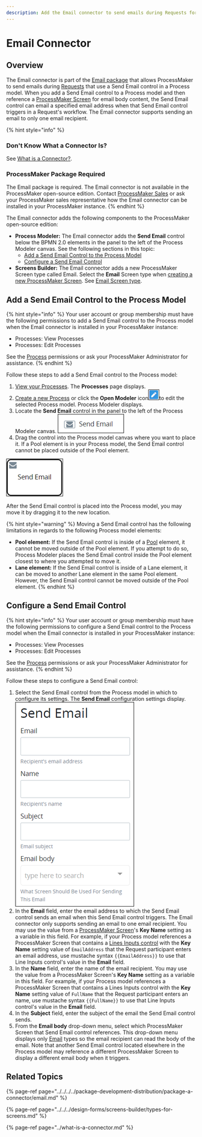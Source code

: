 ```yaml
---
description: Add the Email connector to send emails during Requests for a Process.
---
```


# Email Connector

## Overview

The Email connector is part of the [Email package](../../../../package-development-distribution/package-a-connector/email.md) that allows ProcessMaker to send emails during [Requests](../../../../using-processmaker/requests/what-is-a-request.md) that use a Send Email control in a Process model. When you add a Send Email control to a Process model and then reference a [ProcessMaker Screen](../../../design-forms/screens-builder/types-for-screens.md#email) for email body content, the Send Email control can email a specified email address when that Send Email control triggers in a Request's workflow. The Email connector supports sending an email to only one email recipient.

{% hint style="info" %}
### Don't Know What a Connector Is?

See [What is a Connector?](../what-is-a-connector.md).

### ProcessMaker Package Required

The Email package is required. The Email connector is not available in the ProcessMaker open-source edition. Contact [ProcessMaker Sales](mailto:sales@processmaker.com) or ask your ProcessMaker sales representative how the Email connector can be installed in your ProcessMaker instance.
{% endhint %}

The Email connector adds the following components to the ProcessMaker open-source edition:

* **Process Modeler:** The Email connector adds the **Send Email** control below the BPMN 2.0 elements in the panel to the left of the Process Modeler canvas. See the following sections in this topic:
  * [Add a Send Email Control to the Process Model](email-connector.md#add-a-send-email-control-to-the-process-model)
  * [Configure a Send Email Control](email-connector.md#configure-a-send-email-control)
* **Screens Builder:** The Email connector adds a new ProcessMaker Screen type called Email. Select the **Email** Screen type when [creating a new ProcessMaker Screen](../../../scripts/manage-scripts/create-a-new-script.md#create-a-new-processmaker-script). See [Email Screen type](../../../design-forms/screens-builder/types-for-screens.md#email).

## Add a Send Email Control to the Process Model

{% hint style="info" %}
Your user account or group membership must have the following permissions to add a Send Email control to the Process model when the Email connector is installed in your ProcessMaker instance:

* Processes: View Processes
* Processes: Edit Processes

See the [Process](../../../../processmaker-administration/permission-descriptions-for-users-and-groups.md#processes) permissions or ask your ProcessMaker Administrator for assistance.
{% endhint %}

Follow these steps to add a Send Email control to the Process model:

1. [View your Processes](https://processmaker.gitbook.io/processmaker-4-community/-LPblkrcFWowWJ6HZdhC/~/drafts/-LRhVZm0ddxDcGGdN5ZN/primary/designing-processes/viewing-processes/view-the-list-of-processes/view-your-processes#view-all-processes). The **Processes** page displays.
2. [Create a new Process](../../../viewing-processes/view-the-list-of-processes/create-a-process.md) or click the **Open Modeler** icon![](../../../../.gitbook/assets/open-modeler-edit-icon-processes-page-processes.png)to edit the selected Process model. Process Modeler displays.
3. Locate the **Send Email** control in the panel to the left of the Process Modeler canvas. ![](../../../../.gitbook/assets/send-email-control-connector-bpmn-process-modeler-processes.png) 
4. Drag the control into the Process model canvas where you want to place it. If a Pool element is in your Process model, the Send Email control cannot be placed outside of the Pool element.

![Send Email control](../../../../.gitbook/assets/send-email-control-connector-process-modeler-processes.png)

After the Send Email control is placed into the Process model, you may move it by dragging it to the new location.

{% hint style="warning" %}
Moving a Send Email control has the following limitations in regards to the following Process model elements:

* **Pool element:** If the Send Email control is inside of a [Pool](../../model-your-process/process-modeling-element-descriptions.md#pool) element, it cannot be moved outside of the Pool element. If you attempt to do so, Process Modeler places the Send Email control inside the Pool element closest to where you attempted to move it.
* **Lane element:** If the Send Email control is inside of a Lane element, it can be moved to another Lane element in the same Pool element. However, the Send Email control cannot be moved outside of the Pool element.
{% endhint %}

## Configure a Send Email Control

{% hint style="info" %}
Your user account or group membership must have the following permissions to configure a Send Email control to the Process model when the Email connector is installed in your ProcessMaker instance:

* Processes: View Processes
* Processes: Edit Processes

See the [Process](../../../../processmaker-administration/permission-descriptions-for-users-and-groups.md#processes) permissions or ask your ProcessMaker Administrator for assistance.
{% endhint %}

Follow these steps to configure a Send Email control:

1. Select the Send Email control from the Process model in which to configure its settings. The **Send Email** configuration settings display. ![](../../../../.gitbook/assets/send-email-control-connector-configuration-process-modeler-processes.png)
2. In the **Email** field, enter the email address to which the Send Email control sends an email when this Send Email control triggers. The Email connector only supports sending an email to one email recipient. You may use the value from a [ProcessMaker Screen](../../../design-forms/what-is-a-form.md)'s **Key Name** setting as a variable in this field. For example, if your Process model references a ProcessMaker Screen that contains a [Lines Inputs control](../../../design-forms/screens-builder/control-descriptions/line-input-control-settings.md) with the **Key Name** setting value of `EmailAddress` that the Request participant enters an email address, use mustache syntax `{{EmailAddress}}` to use that Line Inputs control's value in the **Email** field.
3. In the **Name** field, enter the name of the email recipient. You may use the value from a ProcessMaker Screen's **Key Name** setting as a variable in this field. For example, if your Process model references a ProcessMaker Screen that contains a Lines Inputs control with the **Key Name** setting value of `FullName` that the Request participant enters an name, use mustache syntax `{{FullName}}` to use that Line Inputs control's value in the **Email** field.
4. In the **Subject** field, enter the subject of the email the Send Email control sends.
5. From the **Email body** drop-down menu, select which ProcessMaker Screen that Send Email control references. This drop-down menu displays only [Email](../../../design-forms/screens-builder/types-for-screens.md#email) types so the email recipient can read the body of the email. Note that another Send Email control located elsewhere in the Process model may reference a different ProcessMaker Screen to display a different email body when it triggers.

## Related Topics

{% page-ref page="../../../../package-development-distribution/package-a-connector/email.md" %}

{% page-ref page="../../../design-forms/screens-builder/types-for-screens.md" %}

{% page-ref page="../what-is-a-connector.md" %}

